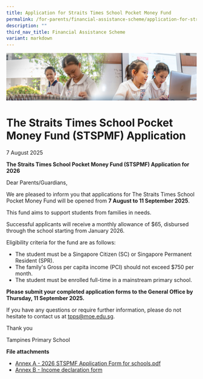 ```yaml
---
title: Application for Straits Times School Pocket Money Fund
permalink: /for-parents/financial-assistance-scheme/application-for-straits-times-school-pocket-money-fund/
description: ""
third_nav_title: Financial Assistance Scheme
variant: markdown
---
```

![](/images/ForParents.jpg)

# The Straits Times School Pocket Money Fund (STSPMF) Application
7 August 2025

**The Straits Times School Pocket Money Fund (STSPMF) Application for 2026**

Dear Parents/Guardians,

We are pleased to inform you that applications for The Straits Times School Pocket Money Fund will be opened from **7 August to 11 September 2025**.

This fund aims to support students from families in needs.

Successful applicants will receive a monthly allowance of $65, disbursed through the school starting from January 2026.

Eligibility criteria for the fund are as follows:

* The student must be a Singapore Citizen (SC) or Singapore Permanent Resident (SPR).
* The family's Gross per capita income (PCI) should not exceed $750 per month.
* The student must be enrolled full-time in a mainstream primary school.

**Please submit your completed application forms to the General Office by Thursday, 11 September 2025.**

If you have any questions or require further information, please do not hesitate to contact us at [tpps@moe.edu.sg](tpps@moe.edu.sg).

Thank you

Tampines Primary School

**File attachments**
* [Annex A - 2026 STSPMF Application Form for schools.pdf](/files/2025/Annex_A___2026_STSPMF_Application_Form_for_schools.pdf)
* [Annex B - Income declaration form](/files/2025/Annex_B___Income_declaration_form.pdf)